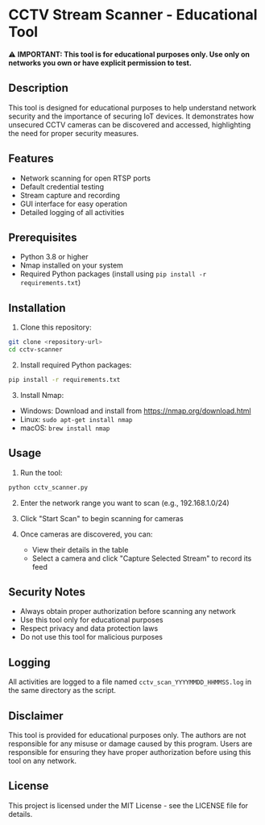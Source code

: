 # CCTV Stream Scanner - Educational Tool

⚠️ **IMPORTANT: This tool is for educational purposes only. Use only on networks you own or have explicit permission to test.**

## Description
This tool is designed for educational purposes to help understand network security and the importance of securing IoT devices. It demonstrates how unsecured CCTV cameras can be discovered and accessed, highlighting the need for proper security measures.

## Features
- Network scanning for open RTSP ports
- Default credential testing
- Stream capture and recording
- GUI interface for easy operation
- Detailed logging of all activities

## Prerequisites
- Python 3.8 or higher
- Nmap installed on your system
- Required Python packages (install using `pip install -r requirements.txt`)

## Installation

1. Clone this repository:
```bash
git clone <repository-url>
cd cctv-scanner
```

2. Install required Python packages:
```bash
pip install -r requirements.txt
```

3. Install Nmap:
- Windows: Download and install from https://nmap.org/download.html
- Linux: `sudo apt-get install nmap`
- macOS: `brew install nmap`

## Usage

1. Run the tool:
```bash
python cctv_scanner.py
```

2. Enter the network range you want to scan (e.g., 192.168.1.0/24)

3. Click "Start Scan" to begin scanning for cameras

4. Once cameras are discovered, you can:
   - View their details in the table
   - Select a camera and click "Capture Selected Stream" to record its feed

## Security Notes
- Always obtain proper authorization before scanning any network
- Use this tool only for educational purposes
- Respect privacy and data protection laws
- Do not use this tool for malicious purposes

## Logging
All activities are logged to a file named `cctv_scan_YYYYMMDD_HHMMSS.log` in the same directory as the script.

## Disclaimer
This tool is provided for educational purposes only. The authors are not responsible for any misuse or damage caused by this program. Users are responsible for ensuring they have proper authorization before using this tool on any network.

## License
This project is licensed under the MIT License - see the LICENSE file for details. 